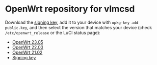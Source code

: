 OpenWrt repository for vlmcsd
========

Download the [signing key](public.key), add it to your device with `opkg-key add public.key`, and then select the version that matches your device (check `/etc/openwrt_release` or the LuCI status page):

* [OpenWrt 23.05](OpenWrt_23.05/)
* [OpenWrt 22.03](OpenWrt_22.03/)
* [OpenWrt 21.02](OpenWrt_21.02/)
* [Signing key](public.key)
